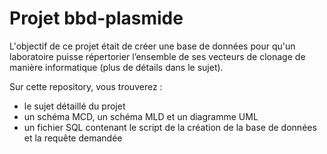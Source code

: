 # Projet bbd-plasmide

L'objectif de ce projet était de créer une base de données pour qu'un laboratoire puisse répertorier l’ensemble de ses vecteurs de clonage de manière informatique (plus de détails dans le sujet).

Sur cette repository, vous trouverez :
- le sujet détaillé du projet
- un schéma MCD, un schéma MLD et un diagramme UML
- un fichier SQL contenant le script de la création de la base de données et la requête demandée

